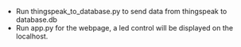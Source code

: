 - Run thingspeak_to_database.py to send data from thingspeak to database.db
- Run app.py for the webpage, a led control will be displayed on the localhost.
